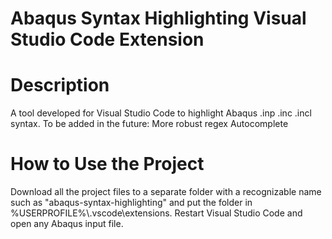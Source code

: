 # Abaqus Syntax Highlighting Visual Studio Code Extension
 
# Description
A tool developed for Visual Studio Code to highlight Abaqus .inp .inc .incl syntax.
To be added in the future:
More robust regex
Autocomplete
# How to Use the Project
Download all the project files to a separate folder with a recognizable name such as "abaqus-syntax-highlighting" and put the folder in %USERPROFILE%\\.vscode\extensions.
Restart Visual Studio Code and open any Abaqus input file.
